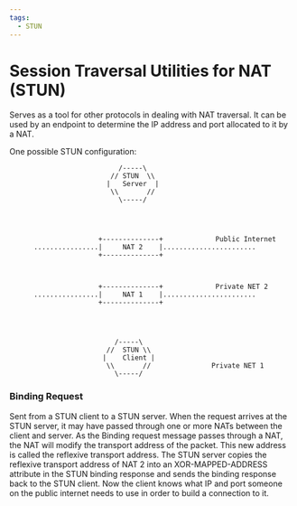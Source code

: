 ```yaml
---
tags:
  - STUN
---
```


# Session Traversal Utilities for NAT (STUN)

Serves as a tool for other protocols in dealing with NAT traversal. It can be used by an endpoint to determine the IP address and port allocated to it by a NAT.

One possible STUN configuration:

                               /-----\
                             // STUN  \\
                            |   Server  |
                             \\       //
                               \-----/




                          +--------------+             Public Internet
          ................|     NAT 2    |.......................
                          +--------------+



                          +--------------+             Private NET 2
          ................|     NAT 1    |.......................
                          +--------------+




                              /-----\
                            //  STUN \\
                           |    Client |
                            \\       //               Private NET 1
                              \-----/

### Binding Request

Sent from a STUN client to a STUN server. When the request arrives at the STUN server, it may have passed through one or more NATs between the client and server. As the Binding request message passes through a NAT, the NAT will modify the transport address of the packet. This new address is called the reflexive transport address. The STUN server copies the reflexive transport address of NAT 2 into an XOR-MAPPED-ADDRESS attribute in the STUN binding response and sends the binding response back to the STUN client. Now the client knows what IP and port someone on the public internet needs to use in order to build a connection to it.
